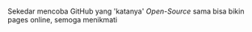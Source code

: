 
# 

Sekedar mencoba GitHub yang 'katanya' *Open-Source* sama bisa bikin pages online, semoga menikmati





